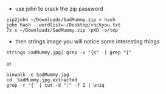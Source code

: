 - use john to crack the zip password
```
zip2john ~/Downloads/SadMummy.zip > hash
john hash --wordlist=~/Desktop/rockyou.txt
7z x ~/Downloads/SadMummy.zip -pXD -o/tmp
```

- then strings image you will notice some interesting things 
```
strings SadMummy.jpg| grep -v "{K"  | grep "{"
```
or 
```
binwalk -e SadMummy.jpg
cd _SadMummy.jpg.extracted
grep -r '{' | cut -d ":" -f 2 | uniq
```
